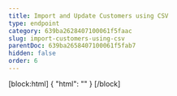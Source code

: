 ```yaml
---
title: Import and Update Customers using CSV
type: endpoint
category: 639ba2628407100061f5faac
slug: import-customers-using-csv
parentDoc: 639ba2658407100061f5fab7
hidden: false
order: 6
---
```

[block:html]
{
  "html": "<style>\n.LanguagePicker-divider { \n  display: none; }\n</style>"
}
[/block]